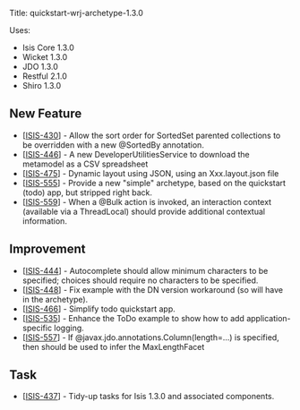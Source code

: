 Title: quickstart-wrj-archetype-1.3.0

Uses:

* Isis Core 1.3.0
* Wicket 1.3.0
* JDO 1.3.0
* Restful 2.1.0
* Shiro 1.3.0

                              

    
<h2>        New Feature
</h2>
<ul>
<li>[<a href='https://issues.apache.org/jira/browse/ISIS-430'>ISIS-430</a>] -         Allow the sort order for SortedSet parented collections to be overridden with a new @SortedBy annotation.
</li>
<li>[<a href='https://issues.apache.org/jira/browse/ISIS-446'>ISIS-446</a>] -         A new DeveloperUtilitiesService to download the metamodel as a CSV spreadsheet
</li>
<li>[<a href='https://issues.apache.org/jira/browse/ISIS-475'>ISIS-475</a>] -         Dynamic layout using JSON, using an Xxx.layout.json file
</li>
<li>[<a href='https://issues.apache.org/jira/browse/ISIS-555'>ISIS-555</a>] -         Provide a new &quot;simple&quot; archetype, based on the quickstart (todo) app, but stripped right back.
</li>
<li>[<a href='https://issues.apache.org/jira/browse/ISIS-559'>ISIS-559</a>] -         When a @Bulk action is invoked, an interaction context (available via a ThreadLocal) should provide additional contextual information.
</li>
</ul>

<h2>        Improvement
</h2>
<ul>
<li>[<a href='https://issues.apache.org/jira/browse/ISIS-444'>ISIS-444</a>] -         Autocomplete should allow minimum characters to be specified; choices should require no characters to be specified.
</li>
<li>[<a href='https://issues.apache.org/jira/browse/ISIS-448'>ISIS-448</a>] -         Fix example with the DN version workaround (so will have in the archetype).
</li>
<li>[<a href='https://issues.apache.org/jira/browse/ISIS-466'>ISIS-466</a>] -         Simplify todo quickstart app.
</li>
<li>[<a href='https://issues.apache.org/jira/browse/ISIS-535'>ISIS-535</a>] -         Enhance the ToDo example to show how to add application-specific logging.
</li>
<li>[<a href='https://issues.apache.org/jira/browse/ISIS-557'>ISIS-557</a>] -         If @javax.jdo.annotations.Column(length=...) is specified, then should be used to infer the MaxLengthFacet
</li>
</ul>
                        
<h2>        Task
</h2>
<ul>
<li>[<a href='https://issues.apache.org/jira/browse/ISIS-437'>ISIS-437</a>] -         Tidy-up tasks for Isis 1.3.0 and associated components.
</li>
</ul>
                    